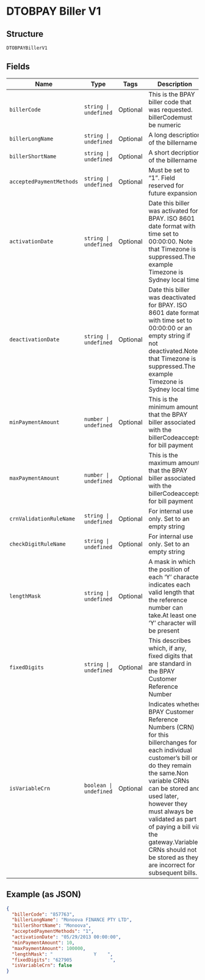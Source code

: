 
# DTOBPAY Biller V1

## Structure

`DTOBPAYBillerV1`

## Fields

| Name | Type | Tags | Description |
|  --- | --- | --- | --- |
| `billerCode` | `string \| undefined` | Optional | This is the BPAY biller code that was requested. billerCodemust be numeric |
| `billerLongName` | `string \| undefined` | Optional | A long description of the billername |
| `billerShortName` | `string \| undefined` | Optional | A short decription of the billername |
| `acceptedPaymentMethods` | `string \| undefined` | Optional | Must be set to “1”. Field reserved for future expansion |
| `activationDate` | `string \| undefined` | Optional | Date this biller was activated for BPAY. ISO 8601 date format with time set to 00:00:00. Note that Timezone is suppressed.The example Timezone is Sydney local time |
| `deactivationDate` | `string \| undefined` | Optional | Date this biller was deactivated for BPAY. ISO 8601 date format with time set to  00:00:00 or an empty string if not deactivated.Note that Timezone is suppressed.The example Timezone is Sydney local time |
| `minPaymentAmount` | `number \| undefined` | Optional | This is the minimum amount that the BPAY biller associated with the billerCodeaccepts for bill payment |
| `maxPaymentAmount` | `number \| undefined` | Optional | This is the maximum amount that the BPAY biller associated with the billerCodeaccepts for bill payment |
| `crnValidationRuleName` | `string \| undefined` | Optional | For internal use only. Set to an empty string |
| `checkDigitRuleName` | `string \| undefined` | Optional | For internal use only. Set to an empty string |
| `lengthMask` | `string \| undefined` | Optional | A mask in which the position of each ‘Y’ character indicates each valid length that the reference number can take.At least one ‘Y’ character will be present |
| `fixedDigits` | `string \| undefined` | Optional | This describes which, if any, fixed digits that are standard in the BPAY Customer Reference Number |
| `isVariableCrn` | `boolean \| undefined` | Optional | Indicates whether BPAY Customer Reference Numbers (CRN) for this billerchanges for each individual customer’s bill or do they remain the same.Non variable CRNs can be stored and used later, however they must always be validated as part of paying a bill via the gateway.Variable CRNs should not be stored as they are incorrect for subsequent bills. |

## Example (as JSON)

```json
{
  "billerCode": "857763",
  "billerLongName": "Monoova FINANCE PTY LTD",
  "billerShortName": "Monoova",
  "acceptedPaymentMethods": "1",
  "activationDate": "05/29/2013 00:00:00",
  "minPaymentAmount": 10,
  "maxPaymentAmount": 100000,
  "lengthMask": "               Y    ",
  "fixedDigits": "627905              ",
  "isVariableCrn": false
}
```

